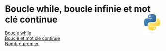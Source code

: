 # Boucle while, boucle infinie et mot clé continue <img align="right" src="../../src/images/Python-logo-notext.svg" alt="Python" title="Phthon" widht="auto" height="64px">

[Boucle while](exercises/practice8/8.1_boucleWhile "Devinez le chiffre / nombre")  
[Boucle et mot clé continue](exercises/practice8/8.2_boucleEtContinue "Boucle et mot clé continue")  
[Nombre premier](exercises/practice8/8.3_nbPremier "Nombre premier")  